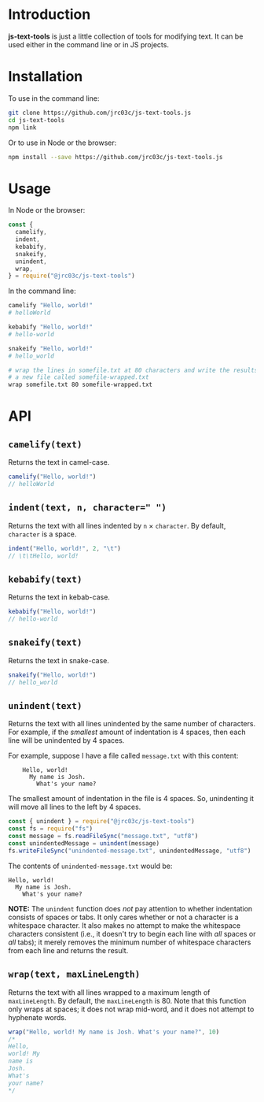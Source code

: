 # Introduction

**js-text-tools** is just a little collection of tools for modifying text. It can be used either in the command line or in JS projects.

# Installation

To use in the command line:

```bash
git clone https://github.com/jrc03c/js-text-tools.js
cd js-text-tools
npm link
```

Or to use in Node or the browser:

```bash
npm install --save https://github.com/jrc03c/js-text-tools.js
```

# Usage

In Node or the browser:

```js
const {
  camelify,
  indent,
  kebabify,
  snakeify,
  unindent,
  wrap,
} = require("@jrc03c/js-text-tools")
```

In the command line:

```bash
camelify "Hello, world!"
# helloWorld

kebabify "Hello, world!"
# hello-world

snakeify "Hello, world!"
# hello_world

# wrap the lines in somefile.txt at 80 characters and write the results out to
# a new file called somefile-wrapped.txt
wrap somefile.txt 80 somefile-wrapped.txt
```

# API

## `camelify(text)`

Returns the text in camel-case.

```js
camelify("Hello, world!")
// helloWorld
```

## `indent(text, n, character=" ")`

Returns the text with all lines indented by `n` × `character`. By default, `character` is a space.

```js
indent("Hello, world!", 2, "\t")
// \t\tHello, world!
```

## `kebabify(text)`

Returns the text in kebab-case.

```js
kebabify("Hello, world!")
// hello-world
```

## `snakeify(text)`

Returns the text in snake-case.

```js
snakeify("Hello, world!")
// hello_world
```

## `unindent(text)`

Returns the text with all lines unindented by the same number of characters. For example, if the _smallest_ amount of indentation is 4 spaces, then each line will be unindented by 4 spaces.

For example, suppose I have a file called `message.txt` with this content:

```
    Hello, world!
      My name is Josh.
        What's your name?
```

The smallest amount of indentation in the file is 4 spaces. So, unindenting it will move all lines to the left by 4 spaces.

```js
const { unindent } = require("@jrc03c/js-text-tools")
const fs = require("fs")
const message = fs.readFileSync("message.txt", "utf8")
const unindentedMessage = unindent(message)
fs.writeFileSync("unindented-message.txt", unindentedMessage, "utf8")
```

The contents of `unindented-message.txt` would be:

```
Hello, world!
  My name is Josh.
    What's your name?
```

**NOTE:** The `unindent` function does _not_ pay attention to whether indentation consists of spaces or tabs. It only cares whether or not a character is a whitespace character. It also makes no attempt to make the whitespace characters consistent (i.e., it doesn't try to begin each line with _all_ spaces or _all_ tabs); it merely removes the minimum number of whitespace characters from each line and returns the result.

## `wrap(text, maxLineLength)`

Returns the text with all lines wrapped to a maximum length of `maxLineLength`. By default, the `maxLineLength` is 80. Note that this function only wraps at spaces; it does not wrap mid-word, and it does not attempt to hyphenate words.

```js
wrap("Hello, world! My name is Josh. What's your name?", 10)
/*
Hello,
world! My
name is
Josh.
What's
your name?
*/
```
